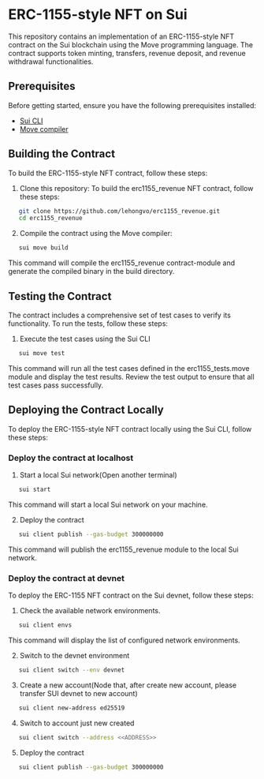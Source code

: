 # ERC-1155-style NFT on Sui

This repository contains an implementation of an ERC-1155-style NFT contract on the Sui blockchain using the Move programming language. The contract supports token minting, transfers, revenue deposit, and revenue withdrawal functionalities.

## Prerequisites

Before getting started, ensure you have the following prerequisites installed:

- [Sui CLI](https://docs.sui.io/build/install#install-sui-binaries)
- [Move compiler](https://docs.sui.io/build/move/install)

## Building the Contract

To build the ERC-1155-style NFT contract, follow these steps:

1. Clone this repository:
   To build the erc1155_revenue NFT contract, follow these steps:

```sh
   git clone https://github.com/lehongvo/erc1155_revenue.git
   cd erc1155_revenue
```

2. Compile the contract using the Move compiler:

```sh
   sui move build
```

This command will compile the erc1155_revenue contract-module and generate the compiled binary in the build directory.

## Testing the Contract

The contract includes a comprehensive set of test cases to verify its functionality. To run the tests, follow these steps:

1. Execute the test cases using the Sui CLI

```sh
   sui move test
```

This command will run all the test cases defined in the erc1155_tests.move module and display the test results.
Review the test output to ensure that all test cases pass successfully.

## Deploying the Contract Locally

To deploy the ERC-1155-style NFT contract locally using the Sui CLI, follow these steps:

### Deploy the contract at localhost

1. Start a local Sui network(Open another terminal)

```sh
   sui start
```

This command will start a local Sui network on your machine.

2. Deploy the contract

```sh
   sui client publish --gas-budget 300000000
```

This command will publish the erc1155_revenue module to the local Sui network.

### Deploy the contract at devnet

To deploy the ERC-1155 NFT contract on the Sui devnet, follow these steps:

1. Check the available network environments.

```sh
   sui client envs
```

This command will display the list of configured network environments.

2. Switch to the devnet environment

```sh
   sui client switch --env devnet
```

3. Create a new account(Node that, after create new account, please transfer SUI devnet to new account)

```sh
   sui client new-address ed25519
```

4. Switch to account just new created

```sh
   sui client switch --address <<ADDRESS>>
```

5. Deploy the contract

```sh
   sui client publish --gas-budget 300000000
```
